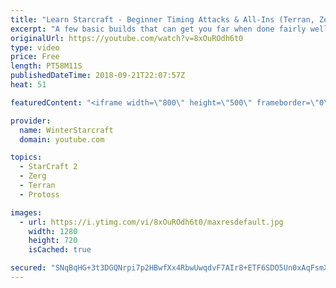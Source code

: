 ```yaml
---
title: "Learn Starcraft - Beginner Timing Attacks & All-Ins (Terran, Zerg & Protoss)"
excerpt: "A few basic builds that can get you far when done fairly well. Also important is how not to overextend and lose everything."
originalUrl: https://youtube.com/watch?v=8xOuROdh6t0
type: video
price: Free
length: PT58M11S
publishedDateTime: 2018-09-21T22:07:57Z
heat: 51

featuredContent: "<iframe width=\"800\" height=\"500\" frameborder=\"0\" src=\"https://www.youtube.com/embed/8xOuROdh6t0\" allow=\"accelerometer; autoplay; encrypted-media; gyroscope; picture-in-picture\" allowfullscreen></iframe>"

provider:
  name: WinterStarcraft
  domain: youtube.com

topics:
  - StarCraft 2
  - Zerg
  - Terran
  - Protoss

images:
  - url: https://i.ytimg.com/vi/8xOuROdh6t0/maxresdefault.jpg
    width: 1280
    height: 720
    isCached: true

secured: "SNqBqHG+3t3DGQNrpi7p2HBwfXx4RbwUwqdvF7AIr8+ETF6SDO5Un0xAqFsmXZnT+amYt2kqXKLQnIMHTCxZJyC6rPw6i9uFQJT1YCinx859poNdPFMEL5TlXFq1U8V8SUder/Ca0oyL2klWGb/mWYpcw9jh2wk4A3jcp7trjEQEEDxtd35KyE8Qgp86mtWk5ZZVDpScw9g7L7Ax9hwAt6CBJVRQuVgvux3BouenNKEj/Gyvyx65uOHISu9sm230OZLH67mrqJXhBs3N/UhYdHj1oDBd1fvclPiPjCUQYX40dnIUcfiDHMyvN6Yv/ipQF9DtwfsItJpKhXj+0DdzBQ0RfT+Qp5mY8a9HgKpfchFZQFJzr6uxe2PYJXVdjA5yjNuUscLIR/hhnCrNE7H8f712bAW981LkkHiX7UGtErk=;V1xsrdtJ6iVeD0sA3gNnVQ=="
---
```


